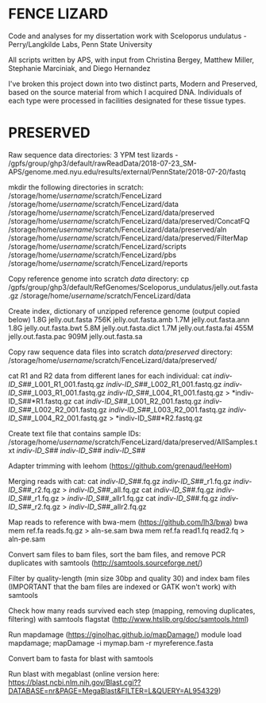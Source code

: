 # FENCE LIZARD
Code and analyses for my dissertation work with Sceloporus undulatus - Perry/Langkilde Labs, Penn State University

All scripts written by APS, with input from Christina Bergey, Matthew Miller, Stephanie Marciniak, and Diego Hernandez

I've broken this project down into two distinct parts, Modern and Preserved, based on the source material from which I acquired DNA. Individuals of each type were processed in facilities designated for these tissue types.

# PRESERVED
Raw sequence data directories:
3 YPM test lizards - /gpfs/group/ghp3/default/rawReadData/2018-07-23_SM-APS/genome.med.nyu.edu/results/external/PennState/2018-07-20/fastq

mkdir the following directories in scratch:
/storage/home/*username*/scratch/FenceLizard
/storage/home/*username*/scratch/FenceLizard/data
/storage/home/*username*/scratch/FenceLizard/data/preserved
/storage/home/*username*/scratch/FenceLizard/data/preserved/ConcatFQ
/storage/home/*username*/scratch/FenceLizard/data/preserved/aln
/storage/home/*username*/scratch/FenceLizard/data/preserved/FilterMap
/storage/home/*username*/scratch/FenceLizard/scripts
/storage/home/*username*/scratch/FenceLizard/pbs
/storage/home/*username*/scratch/FenceLizard/reports

Copy reference genome into scratch *data* directory:
cp /gpfs/group/ghp3/default/RefGenomes/Sceloporus_undulatus/jelly.out.fasta.gz /storage/home/*username*/scratch/FenceLizard/data

Create index, dictionary of unzipped reference genome (output copied below)
1.8G jelly.out.fasta
756K jelly.out.fasta.amb
1.7M jelly.out.fasta.ann
1.8G jelly.out.fasta.bwt
5.8M jelly.out.fasta.dict
1.7M jelly.out.fasta.fai
455M jelly.out.fasta.pac
909M jelly.out.fasta.sa

Copy raw sequence data files into scratch *data/preserved* directory: /storage/home/*username*/scratch/FenceLizard/data/preserved/

cat R1 and R2 data from different lanes for each individual:
cat *indiv-ID_S##*_L001_R1_001.fastq.gz *indiv-ID_S##*_L002_R1_001.fastq.gz *indiv-ID_S##*_L003_R1_001.fastq.gz *indiv-ID_S##*_L004_R1_001.fastq.gz > *indiv-ID_S##*R1.fastq.gz
cat *indiv-ID_S##*_L001_R2_001.fastq.gz *indiv-ID_S##*_L002_R2_001.fastq.gz *indiv-ID_S##*_L003_R2_001.fastq.gz *indiv-ID_S##*_L004_R2_001.fastq.gz > *indiv-ID_S##*R2.fastq.gz

Create text file that contains sample IDs: /storage/home/*username*/scratch/FenceLizard/data/preserved/AllSamples.txt
*indiv-ID_S##*
*indiv-ID_S##*
*indiv-ID_S##*

Adapter trimming with leehom (https://github.com/grenaud/leeHom)

Merging reads with cat:
cat *indiv-ID_S##*.fq.gz *indiv-ID_S##*_r1.fq.gz *indiv-ID_S##*_r2.fq.gz > *indiv-ID_S##*_all.fq.gz
cat *indiv-ID_S##*.fq.gz *indiv-ID_S##*_r1.fq.gz > *indiv-ID_S##*_allr1.fq.gz
cat *indiv-ID_S##*.fq.gz *indiv-ID_S##*_r2.fq.gz > *indiv-ID_S##*_allr2.fq.gz
   
Map reads to reference with bwa-mem (https://github.com/lh3/bwa)
bwa mem ref.fa reads.fq.gz > aln-se.sam
bwa mem ref.fa read1.fq read2.fq > aln-pe.sam

Convert sam files to bam files, sort the bam files, and remove PCR duplicates with samtools (http://samtools.sourceforge.net/)

Filter by quality-length (min size 30bp and quality 30) and index bam files (IMPORTANT that the bam files are indexed or GATK won't work) with samtools

Check how many reads survived each step (mapping, removing duplicates, filtering) with samtools flagstat (http://www.htslib.org/doc/samtools.html)

Run mapdamage (https://ginolhac.github.io/mapDamage/)
module load mapdamage; mapDamage -i mymap.bam -r myreference.fasta

Convert bam to fasta for blast with samtools

Run blast with megablast (online version here: https://blast.ncbi.nlm.nih.gov/Blast.cgi??DATABASE=nr&PAGE=MegaBlast&FILTER=L&QUERY=AL954329)

